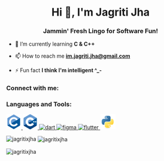 <h1 align="center">Hi 👋, I'm Jagriti Jha</h1>
<h3 align="center">Jammin' Fresh Lingo for Software Fun!</h3>

- 🌱 I’m currently learning **C & C++**

- 📫 How to reach me **im.jagriti.jha@gmail.com**

- ⚡ Fun fact **I think I'm intelligent ^_-**

<h3 align="left">Connect with me:</h3>
<p align="left">
</p>

<h3 align="left">Languages and Tools:</h3>
<p align="left"> <a href="https://www.cprogramming.com/" target="_blank" rel="noreferrer"> <img src="https://raw.githubusercontent.com/devicons/devicon/master/icons/c/c-original.svg" alt="c" width="40" height="40"/> </a> <a href="https://www.w3schools.com/cpp/" target="_blank" rel="noreferrer"> <img src="https://raw.githubusercontent.com/devicons/devicon/master/icons/cplusplus/cplusplus-original.svg" alt="cplusplus" width="40" height="40"/> </a> <a href="https://dart.dev" target="_blank" rel="noreferrer"> <img src="https://www.vectorlogo.zone/logos/dartlang/dartlang-icon.svg" alt="dart" width="40" height="40"/> </a> <a href="https://www.figma.com/" target="_blank" rel="noreferrer"> <img src="https://www.vectorlogo.zone/logos/figma/figma-icon.svg" alt="figma" width="40" height="40"/> </a> <a href="https://flutter.dev" target="_blank" rel="noreferrer"> <img src="https://www.vectorlogo.zone/logos/flutterio/flutterio-icon.svg" alt="flutter" width="40" height="40"/> </a> <a href="https://www.python.org" target="_blank" rel="noreferrer"> <img src="https://raw.githubusercontent.com/devicons/devicon/master/icons/python/python-original.svg" alt="python" width="40" height="40"/> </a> </p>

<p><img align="left" src="https://github-readme-stats.vercel.app/api/top-langs?username=jagritixjha&show_icons=true&theme=midnight-purple&locale=en&layout=donut-vertical" alt="jagritixjha" /></p>

<p>&nbsp;<img align="center" src="https://github-readme-stats.vercel.app/api?username=jagritixjha&show_icons=true&theme=midnight-purple&locale=en" alt="jagritixjha" /></p>

<p><img align="center" src="https://github-readme-streak-stats.herokuapp.com/?user=jagritixjha&theme=vision-friendly-dark" alt="jagritixjha" /></p>
